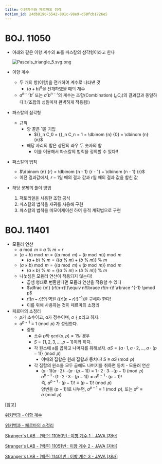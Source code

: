 ```yaml
---
title: 이항계수와 페르마의 정리
notion_id: 24db8196-5542-801c-98e9-d58fcb1726e5
---
```

  
# BOJ. 11050  
  
- 아래와 같은 이항 계수의 표를 파스칼의 삼각형이라고 한다  
  
    ![Pascals_triangle_5.svg.png](https://prod-files-secure.s3.us-west-2.amazonaws.com/ee9cb3f6-9bac-463c-ac07-0442097183e8/67dbf580-7a07-485d-ae36-3de4a6a96e17/Pascals_triangle_5.svg.png?X-Amz-Algorithm=AWS4-HMAC-SHA256&X-Amz-Content-Sha256=UNSIGNED-PAYLOAD&X-Amz-Credential=ASIAZI2LB466UV6HLILZ%2F20250914%2Fus-west-2%2Fs3%2Faws4_request&X-Amz-Date=20250914T011736Z&X-Amz-Expires=3600&X-Amz-Security-Token=IQoJb3JpZ2luX2VjENn%2F%2F%2F%2F%2F%2F%2F%2F%2F%2FwEaCXVzLXdlc3QtMiJHMEUCIEoR9TjsykbgSzrrIvzEPdZ62JKM40h3d4WzPcBOekI1AiEAn6VcrDZylTcBvAJp7HOZgaTtyyqQ33eLLXKH6aJc6asq%2FwMIUhAAGgw2Mzc0MjMxODM4MDUiDFsTB7ivE2wHzq85TircA4Xl3mlsEhxBXmL6utH6aMwTXqeZjoHrrKZ%2FNT1o%2FMp%2Biikzf0ZNuds3vOe9knIJKjlnWqSm%2FUpW5uZl8PdFwFg4lkH0RA%2FiIdvVF7CszzCA%2F7orD%2BhrMYJTKgQ9IpguNH9PTOofXbSfU3aNY6CQvz%2FrF2N56j32qGkqdQqvn5PZj7L11Tv8idTdZmMDNLUbnANiXrmSamJ4jg6ZKH%2FsmG3On9cZJkxu8G%2FeQPcQhzoA2WxlmniLnhJcQeDwHakDi%2FtWpPFLuz6xZhcBLkiLDaih6a1SvniyH1HfA6KOJLQyVZorqf26q3dKlvkLoUijL%2BqjfQwdwvTWN4p58wJL3%2Fk69DhymeaFMI%2FRsu%2BOmG0pq0FnEKaMrtVavVMg4CJSntPnvZqT1AgX7YM%2BhFwO7vWFmVY5dpr9dZaeEpiWYUkESJ4uNqE19PsP01N2CVvHmZLREMSWFQxKmup%2B%2BR1I48ln%2FKxvudhonNsWs5Mjf%2Bof7c%2FjhifFKZywWPwNLYF5WdP9GTrcDHOwX9JIxlY2cbIoAf59mru1OTGBKSzRzc3Q1wBWJIpuf29GujgaUwls17tD4d9vSQwXYIrve0utWaF4r9YC2uKgmf4kiIJ1eRaNNNxA7dXoqpzM2o%2FMMLyumMYGOqUBoLLfxD9JcOTYHvAi5D2pe6c7BkLCCig59rKGsU1wvktMjbSeT4%2BFZsIYtHwAy2h5ritVqTCJG2k3w86KFdM5xcB4Vj6YdIUW0HKW72QwjSOAee3XuO2zk3ttU%2BNZJh6roBdUcLTGpRLOWUzuWvmiXRLjZCyy3SHdxx4nfScD9F0%2FoLVVteC9AQBnPnWA%2BzId26lUOcEXrEp01BwCuQiPv%2FzkG8pt&X-Amz-Signature=4752a3627743a7eea643aefb43a7550c5d7d5ca11aa8a071f5bb9bfa5bfabc1f&X-Amz-SignedHeaders=host&x-amz-checksum-mode=ENABLED&x-id=GetObject)  
  
- 이항 계수  
    - 두 개의 항(이항)을 전개하여 계수로 나타낸 것  
        - $(a+b)^n$을 전개하였을 때의 계수  
    - $a^{n-r}b^r$ 또는 $a^rb^{n-r}$의 계수는 조합(Combination) (${}_nC_r$)의 결과값과 동일하다!! (조합의 성질마저 완벽하게 적용됨!)  
- 파스칼의 삼각형  
    - 규칙  
        - 양 끝은 1을 기입  
            - ${}_n C_0 = {}_n C_n = 1 = \dbinom {n} {0} = \dbinom {n} {n}$  
        - 해당 자리의 합은 상단의 좌우 두 숫자의 합  
            - 이를 이용해서 파스칼의 법칙을 정의할 수 있다!!  
- 파스칼의 법칙  
    - $\dbinom {n} {r} = \dbinom {n - 1} {r  - 1} + \dbinom {n - 1} {r}$  
    - 이전 결과값에서, $r-1$일 때의 결과 값과 $r$일 때의 결과 값을 합친 값  
- 해당 문제의 풀이 방법  
    1. 팩토리얼을 사용한 조합 공식  
    2. 파스칼의 법칙을 재귀를 사용해 구현  
    3. 파스칼의 법칙을 메모이제이션 하여 동적 계획법으로 구현  
  
# BOJ. 11401  
  
- 모듈러 연산  
    - $a \bmod m \equiv a \ \% \ m = r$  
    - $(a + b) \bmod m = \lbrace (a \bmod m) + (b \bmod m) \rbrace \bmod m$  
        - $(a + b) \ \% \ m = \lbrace (a \ \% \ m) + (b \ \% \ m) \rbrace \ \% \ m$  
    - $(a \times b) \bmod m = \lbrace (a \bmod m) \times (b \bmod m) \rbrace \bmod m$  
        - $(a \times b) \ \% \ m = \lbrace (a \ \% \ m) \times (b \ \% \ m) \rbrace \ \% \ m$  
    - 나눗셈은 모듈러 연산이 적용되지 않는다!  
        - 곱셈 형태로 변환한다면 모듈러 연산을 적용할 수 있다  
        - $\dfrac {n!} {r!(n-r)!}\equiv n!\lbrace r!(n-r)! \rbrace ^{-1} \pmod p$  
        - $r!(n-r)!$의 역원 ($\lbrace r!(n-r)! \rbrace ^ {-1}$)을 구해야 한다!  
        - 이를 위해 사용하는 것이 페르마의 소정리  
- 페르마의 소정리  
    - $p$가 소수이고, $a$가 정수이며,  $a \nmid p$라고 하자.  
    - $a^{p-1} \equiv 1 \pmod p$ 가 성립한다.  
        - 증명  
            - 소수 $p$와 $\gcd(a, p) = 1$일 경우  
            - $S = \lbrace 1,2,3,\dots, p-1 \rbrace$이라 하자.  
            - 각 원소에 a를 곱하고 나머지를 취해보자. $aS = \lbrace a \cdot 1, a \cdot 2, \dots, a \cdot (p-1) \rbrace \pmod p$  
                - 이때의 집합은 원래 집합과 동치다! $S \equiv aS \pmod p$  
            - 각 집합의 원소를 모두 곱해도 나머지를 취하면 동치 - 모듈러 연산  
                - $(a \cdot 1)(a \cdot 2) \cdots(a \cdot (p-1)) \equiv 1 \cdot 2 \cdot 3 \cdots (p-1) \pmod p$   
                $a^{p-1} \cdot (1 \cdot 2 \cdot 3 \cdots (p-1)) = a^{p-1} \cdot (p-1)!$   
                즉, $a^{p-1} \cdot (p-1)! \equiv (p-1)! \pmod p$  
                양변을 $(p-1)!$로 나누면, $a^{p-1} \equiv 1 \pmod p$, 또는 $a^p \equiv a \pmod p$  
  
[참고]  
  
  
[위키백과 - 이항 계수](https://ko.wikipedia.org/wiki/%EC%9D%B4%ED%95%AD_%EA%B3%84%EC%88%98)  
  
  
[위키백과 - 페르마의 소정리](https://ko.wikipedia.org/wiki/%ED%8E%98%EB%A5%B4%EB%A7%88%EC%9D%98_%EC%86%8C%EC%A0%95%EB%A6%AC)  
  
  
[Stranger's LAB - [백준] 11050번 : 이항 계수 1 - JAVA [자바]](https://st-lab.tistory.com/159)  
  
  
[Stranger's LAB - [백준] 11051번 : 이항 계수 2 - JAVA [자바]](https://st-lab.tistory.com/162)  
  
  
[Stranger's LAB - [백준] 11401번 : 이항 계수 3 - JAVA [자바]](https://st-lab.tistory.com/241)  
  
